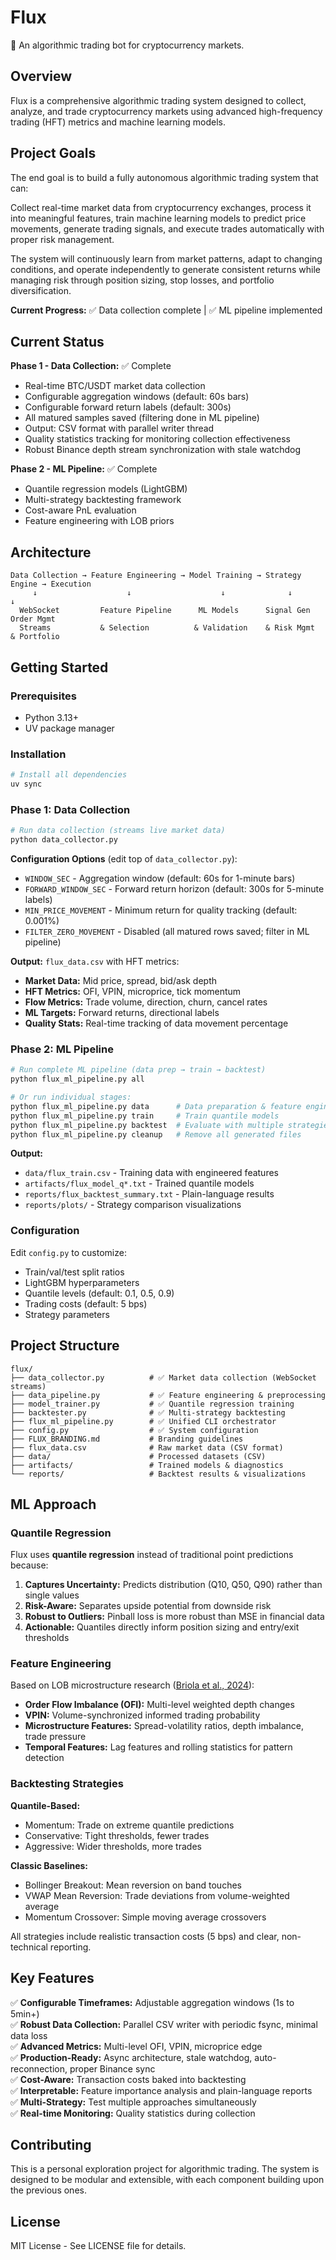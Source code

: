 # Flux

🤖 An algorithmic trading bot for cryptocurrency markets.

## Overview

Flux is a comprehensive algorithmic trading system designed to collect, analyze, and trade cryptocurrency markets using advanced high-frequency trading (HFT) metrics and machine learning models.

## Project Goals

The end goal is to build a fully autonomous algorithmic trading system that can:

Collect real-time market data from cryptocurrency exchanges, process it into meaningful features, train machine learning models to predict price movements, generate trading signals, and execute trades automatically with proper risk management.

The system will continuously learn from market patterns, adapt to changing conditions, and operate independently to generate consistent returns while managing risk through position sizing, stop losses, and portfolio diversification.

**Current Progress:** ✅ Data collection complete | ✅ ML pipeline implemented

## Current Status

**Phase 1 - Data Collection:** ✅ Complete

- Real-time BTC/USDT market data collection
- Configurable aggregation windows (default: 60s bars)
- Configurable forward return labels (default: 300s)
- All matured samples saved (filtering done in ML pipeline)
- Output: CSV format with parallel writer thread
- Quality statistics tracking for monitoring collection effectiveness
- Robust Binance depth stream synchronization with stale watchdog

**Phase 2 - ML Pipeline:** ✅ Complete

- Quantile regression models (LightGBM)
- Multi-strategy backtesting framework
- Cost-aware PnL evaluation
- Feature engineering with LOB priors

## Architecture

```
Data Collection → Feature Engineering → Model Training → Strategy Engine → Execution
     ↓                    ↓                    ↓              ↓            ↓
  WebSocket         Feature Pipeline      ML Models      Signal Gen    Order Mgmt
  Streams           & Selection          & Validation    & Risk Mgmt   & Portfolio
```

## Getting Started

### Prerequisites

- Python 3.13+
- UV package manager

### Installation

```bash
# Install all dependencies
uv sync
```

### Phase 1: Data Collection

```bash
# Run data collection (streams live market data)
python data_collector.py
```

**Configuration Options** (edit top of `data_collector.py`):

- `WINDOW_SEC` - Aggregation window (default: 60s for 1-minute bars)
- `FORWARD_WINDOW_SEC` - Forward return horizon (default: 300s for 5-minute labels)
- `MIN_PRICE_MOVEMENT` - Minimum return for quality tracking (default: 0.001%)
- `FILTER_ZERO_MOVEMENT` - Disabled (all matured rows saved; filter in ML pipeline)

**Output:** `flux_data.csv` with HFT metrics:

- **Market Data:** Mid price, spread, bid/ask depth
- **HFT Metrics:** OFI, VPIN, microprice, tick momentum
- **Flow Metrics:** Trade volume, direction, churn, cancel rates
- **ML Targets:** Forward returns, directional labels
- **Quality Stats:** Real-time tracking of data movement percentage

### Phase 2: ML Pipeline

```bash
# Run complete ML pipeline (data prep → train → backtest)
python flux_ml_pipeline.py all

# Or run individual stages:
python flux_ml_pipeline.py data      # Data preparation & feature engineering
python flux_ml_pipeline.py train     # Train quantile models
python flux_ml_pipeline.py backtest  # Evaluate with multiple strategies
python flux_ml_pipeline.py cleanup   # Remove all generated files
```

**Output:**

- `data/flux_train.csv` - Training data with engineered features
- `artifacts/flux_model_q*.txt` - Trained quantile models
- `reports/flux_backtest_summary.txt` - Plain-language results
- `reports/plots/` - Strategy comparison visualizations

### Configuration

Edit `config.py` to customize:

- Train/val/test split ratios
- LightGBM hyperparameters
- Quantile levels (default: 0.1, 0.5, 0.9)
- Trading costs (default: 5 bps)
- Strategy parameters

## Project Structure

```
flux/
├── data_collector.py          # ✅ Market data collection (WebSocket streams)
├── data_pipeline.py           # ✅ Feature engineering & preprocessing
├── model_trainer.py           # ✅ Quantile regression training
├── backtester.py              # ✅ Multi-strategy backtesting
├── flux_ml_pipeline.py        # ✅ Unified CLI orchestrator
├── config.py                  # ✅ System configuration
├── FLUX_BRANDING.md           # Branding guidelines
├── flux_data.csv              # Raw market data (CSV format)
├── data/                      # Processed datasets (CSV)
├── artifacts/                 # Trained models & diagnostics
└── reports/                   # Backtest results & visualizations
```

## ML Approach

### Quantile Regression

Flux uses **quantile regression** instead of traditional point predictions because:

1. **Captures Uncertainty:** Predicts distribution (Q10, Q50, Q90) rather than single values
2. **Risk-Aware:** Separates upside potential from downside risk
3. **Robust to Outliers:** Pinball loss is more robust than MSE in financial data
4. **Actionable:** Quantiles directly inform position sizing and entry/exit thresholds

### Feature Engineering

Based on LOB microstructure research ([Briola et al., 2024](https://arxiv.org/html/2403.09267v3)):

- **Order Flow Imbalance (OFI):** Multi-level weighted depth changes
- **VPIN:** Volume-synchronized informed trading probability
- **Microstructure Features:** Spread-volatility ratios, depth imbalance, trade pressure
- **Temporal Features:** Lag features and rolling statistics for pattern detection

### Backtesting Strategies

**Quantile-Based:**

- Momentum: Trade on extreme quantile predictions
- Conservative: Tight thresholds, fewer trades
- Aggressive: Wider thresholds, more trades

**Classic Baselines:**

- Bollinger Breakout: Mean reversion on band touches
- VWAP Mean Reversion: Trade deviations from volume-weighted average
- Momentum Crossover: Simple moving average crossovers

All strategies include realistic transaction costs (5 bps) and clear, non-technical reporting.

## Key Features

✅ **Configurable Timeframes:** Adjustable aggregation windows (1s to 5min+)  
✅ **Robust Data Collection:** Parallel CSV writer with periodic fsync, minimal data loss  
✅ **Advanced Metrics:** Multi-level OFI, VPIN, microprice edge  
✅ **Production-Ready:** Async architecture, stale watchdog, auto-reconnection, proper Binance sync  
✅ **Cost-Aware:** Transaction costs baked into backtesting  
✅ **Interpretable:** Feature importance analysis and plain-language reports  
✅ **Multi-Strategy:** Test multiple approaches simultaneously  
✅ **Real-time Monitoring:** Quality statistics during collection

## Contributing

This is a personal exploration project for algorithmic trading. The system is designed to be modular and extensible, with each component building upon the previous ones.

## License

MIT License - See LICENSE file for details.
